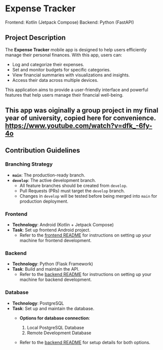 # Expense Tracker

Frontend: Kotlin (Jetpack Compose)
Backend: Python (FastAPI)

## Project Description

The **Expense Tracker** mobile app is designed to help users efficiently manage their personal finances. With this app, users can:

- Log and categorize their expenses.
- Set and monitor budgets for specific categories.
- View financial summaries with visualizations and insights.
- Access their data across multiple devices.

This application aims to provide a user-friendly interface and powerful features that help users manage their financial well-being.

This app was oiginally a group project in my final year of university, copied here for convenience.
https://www.youtube.com/watch?v=dfk_-6fy-4o
---

## Contribution Guidelines

### Branching Strategy

- **`main`**: The production-ready branch.  
- **`develop`**: The active development branch.  
  - All feature branches should be created from `develop`.  
  - Pull Requests (PRs) must target the `develop` branch.  
  - Changes in `develop` will be tested before being merged into `main` for production deployment.  

### Frontend

- **Technology**: Android (Kotlin + Jetpack Compose)  
- **Task**: Set up frontend Android project.  
  - Refer to the [frontend README](frontend/README.md) for instructions on setting up your machine for frontend development.

### Backend

- **Technology**: Python (Flask Framework)  
- **Task**: Build and maintain the API.  
  - Refer to the [backend README](backend/README.md) for instructions on setting up your machine for backend development.

### Database

- **Technology**: PostgreSQL  
- **Task**: Set up and maintain the database.  
  - **Options for database connection**:  
    1. Local PostgreSQL Database  
    2. Remote Development Database  

  - Refer to the [backend README](backend/README.md) for setup details for both options.
